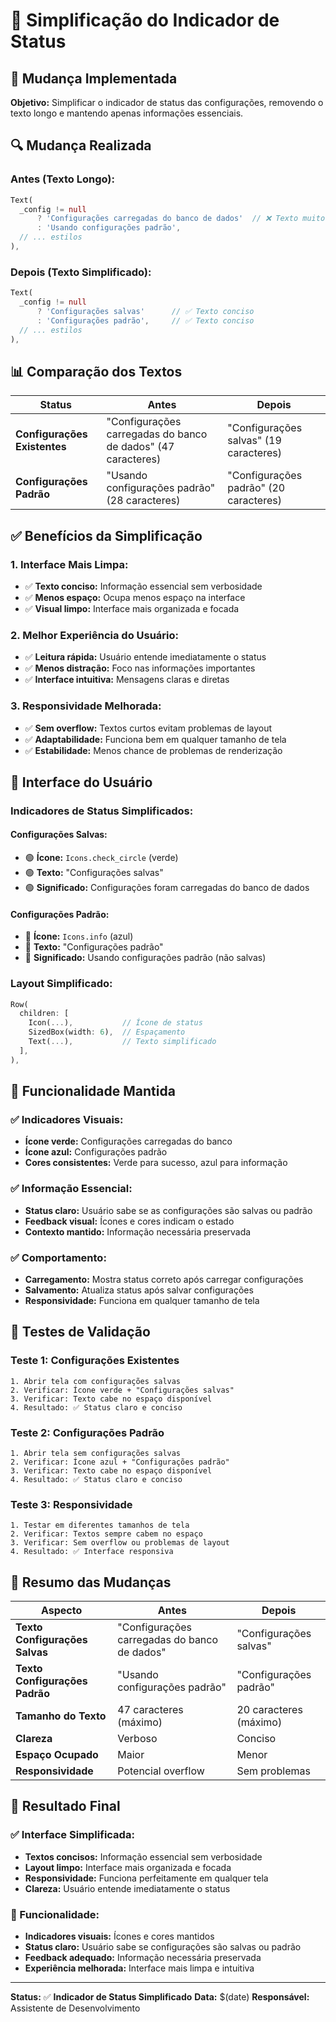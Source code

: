 # 🔧 Simplificação do Indicador de Status

## 🎯 **Mudança Implementada**

**Objetivo:** Simplificar o indicador de status das configurações, removendo o texto longo e mantendo apenas informações essenciais.

## 🔍 **Mudança Realizada**

### **Antes (Texto Longo):**
```dart
Text(
  _config != null
      ? 'Configurações carregadas do banco de dados'  // ❌ Texto muito longo
      : 'Usando configurações padrão',
  // ... estilos
),
```

### **Depois (Texto Simplificado):**
```dart
Text(
  _config != null
      ? 'Configurações salvas'      // ✅ Texto conciso
      : 'Configurações padrão',     // ✅ Texto conciso
  // ... estilos
),
```

## 📊 **Comparação dos Textos**

| Status | Antes | Depois |
|--------|-------|--------|
| **Configurações Existentes** | "Configurações carregadas do banco de dados" (47 caracteres) | "Configurações salvas" (19 caracteres) |
| **Configurações Padrão** | "Usando configurações padrão" (28 caracteres) | "Configurações padrão" (20 caracteres) |

## ✅ **Benefícios da Simplificação**

### **1. Interface Mais Limpa:**
- ✅ **Texto conciso:** Informação essencial sem verbosidade
- ✅ **Menos espaço:** Ocupa menos espaço na interface
- ✅ **Visual limpo:** Interface mais organizada e focada

### **2. Melhor Experiência do Usuário:**
- ✅ **Leitura rápida:** Usuário entende imediatamente o status
- ✅ **Menos distração:** Foco nas informações importantes
- ✅ **Interface intuitiva:** Mensagens claras e diretas

### **3. Responsividade Melhorada:**
- ✅ **Sem overflow:** Textos curtos evitam problemas de layout
- ✅ **Adaptabilidade:** Funciona bem em qualquer tamanho de tela
- ✅ **Estabilidade:** Menos chance de problemas de renderização

## 📱 **Interface do Usuário**

### **Indicadores de Status Simplificados:**

#### **Configurações Salvas:**
- 🟢 **Ícone:** `Icons.check_circle` (verde)
- 🟢 **Texto:** "Configurações salvas"
- 🟢 **Significado:** Configurações foram carregadas do banco de dados

#### **Configurações Padrão:**
- 🔵 **Ícone:** `Icons.info` (azul)
- 🔵 **Texto:** "Configurações padrão"
- 🔵 **Significado:** Usando configurações padrão (não salvas)

### **Layout Simplificado:**
```dart
Row(
  children: [
    Icon(...),           // Ícone de status
    SizedBox(width: 6),  // Espaçamento
    Text(...),           // Texto simplificado
  ],
),
```

## 🎯 **Funcionalidade Mantida**

### **✅ Indicadores Visuais:**
- **Ícone verde:** Configurações carregadas do banco
- **Ícone azul:** Configurações padrão
- **Cores consistentes:** Verde para sucesso, azul para informação

### **✅ Informação Essencial:**
- **Status claro:** Usuário sabe se as configurações são salvas ou padrão
- **Feedback visual:** Ícones e cores indicam o estado
- **Contexto mantido:** Informação necessária preservada

### **✅ Comportamento:**
- **Carregamento:** Mostra status correto após carregar configurações
- **Salvamento:** Atualiza status após salvar configurações
- **Responsividade:** Funciona em qualquer tamanho de tela

## 🧪 **Testes de Validação**

### **Teste 1: Configurações Existentes**
```
1. Abrir tela com configurações salvas
2. Verificar: Ícone verde + "Configurações salvas"
3. Verificar: Texto cabe no espaço disponível
4. Resultado: ✅ Status claro e conciso
```

### **Teste 2: Configurações Padrão**
```
1. Abrir tela sem configurações salvas
2. Verificar: Ícone azul + "Configurações padrão"
3. Verificar: Texto cabe no espaço disponível
4. Resultado: ✅ Status claro e conciso
```

### **Teste 3: Responsividade**
```
1. Testar em diferentes tamanhos de tela
2. Verificar: Textos sempre cabem no espaço
3. Verificar: Sem overflow ou problemas de layout
4. Resultado: ✅ Interface responsiva
```

## 📝 **Resumo das Mudanças**

| Aspecto | Antes | Depois |
|---------|-------|--------|
| **Texto Configurações Salvas** | "Configurações carregadas do banco de dados" | "Configurações salvas" |
| **Texto Configurações Padrão** | "Usando configurações padrão" | "Configurações padrão" |
| **Tamanho do Texto** | 47 caracteres (máximo) | 20 caracteres (máximo) |
| **Clareza** | Verboso | Conciso |
| **Espaço Ocupado** | Maior | Menor |
| **Responsividade** | Potencial overflow | Sem problemas |

## 🚀 **Resultado Final**

### **✅ Interface Simplificada:**
- **Textos concisos:** Informação essencial sem verbosidade
- **Layout limpo:** Interface mais organizada e focada
- **Responsividade:** Funciona perfeitamente em qualquer tela
- **Clareza:** Usuário entende imediatamente o status

### **🎯 Funcionalidade:**
- **Indicadores visuais:** Ícones e cores mantidos
- **Status claro:** Usuário sabe se configurações são salvas ou padrão
- **Feedback adequado:** Informação necessária preservada
- **Experiência melhorada:** Interface mais limpa e intuitiva

---

**Status:** ✅ **Indicador de Status Simplificado**
**Data:** $(date)
**Responsável:** Assistente de Desenvolvimento

